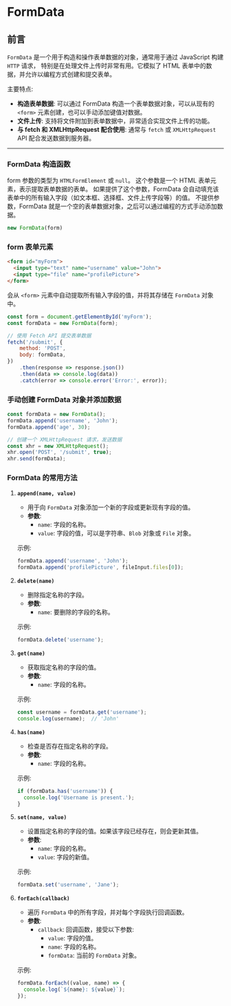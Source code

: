 # FormData

## 前言

`FormData` 是一个用于构造和操作表单数据的对象，通常用于通过 JavaScript 构建 `HTTP` 请求，
特别是在处理文件上传时非常有用。它模拟了 HTML 表单中的数据，并允许以编程方式创建和提交表单。

主要特点: 
- **构造表单数据**: 可以通过 FormData 构造一个表单数据对象，可以从现有的 `<form>` 元素创建，也可以手动添加键值对数据。
- **文件上传**: 支持将文件附加到表单数据中，非常适合实现文件上传的功能。
- **与 fetch 和 XMLHttpRequest 配合使用**: 通常与 `fetch` 或 `XMLHttpRequest` API 配合发送数据到服务器。

---

### FormData 构造函数

form 参数的类型为 `HTMLFormElement` 或 `null`。
这个参数是一个 HTML 表单元素，表示提取表单数据的表单。
如果提供了这个参数，FormData 会自动填充该表单中的所有输入字段（如文本框、选择框、文件上传字段等）的值。
不提供参数，FormData 就是一个空的表单数据对象，之后可以通过编程的方式手动添加数据。

```javascript
new FormData(form)
```

### form 表单元素

```html
<form id="myForm">
  <input type="text" name="username" value="John">
  <input type="file" name="profilePicture">
</form>
```

会从 `<form>` 元素中自动提取所有输入字段的值，并将其存储在 `FormData` 对象中。

```javascript
const form = document.getElementById('myForm');
const formData = new FormData(form);

// 使用 Fetch API 提交表单数据
fetch('/submit', {
    method: 'POST',
    body: formData,
})
    .then(response => response.json())
    .then(data => console.log(data))
    .catch(error => console.error('Error:', error));
```

### 手动创建 FormData 对象并添加数据

```javascript
const formData = new FormData();
formData.append('username', 'John');
formData.append('age', 30);

// 创建一个 XMLHttpRequest 请求，发送数据
const xhr = new XMLHttpRequest();
xhr.open('POST', '/submit', true);
xhr.send(formData);
```

### FormData 的常用方法

1. **`append(name, value)`**
    - 用于向 `FormData` 对象添加一个新的字段或更新现有字段的值。
    - **参数**:
        - `name`: 字段的名称。
        - `value`: 字段的值，可以是字符串、`Blob` 对象或 `File` 对象。

   示例: 
   ```javascript
   formData.append('username', 'John');
   formData.append('profilePicture', fileInput.files[0]);
   ```

2. **`delete(name)`**

    - 删除指定名称的字段。
    - **参数**:
        - `name`: 要删除的字段的名称。

   示例: 
   ```javascript
   formData.delete('username');
   ```

3. **`get(name)`**

    - 获取指定名称的字段的值。
    - **参数**:
        - `name`: 字段的名称。

   示例: 
   ```javascript
   const username = formData.get('username');
   console.log(username);  // 'John'
   ```

4. **`has(name)`**

    - 检查是否存在指定名称的字段。
    - **参数**:
        - `name`: 字段的名称。

   示例: 
   ```javascript
   if (formData.has('username')) {
     console.log('Username is present.');
   }
   ```

5. **`set(name, value)`**

    - 设置指定名称的字段的值。如果该字段已经存在，则会更新其值。
    - **参数**:
        - `name`: 字段的名称。
        - `value`: 字段的新值。

   示例: 
   ```javascript
   formData.set('username', 'Jane');
   ```

6. **`forEach(callback)`**

    - 遍历 `FormData` 中的所有字段，并对每个字段执行回调函数。
    - **参数**:
        - `callback`: 回调函数，接受以下参数: 
            - `value`: 字段的值。
            - `name`: 字段的名称。
            - `formData`: 当前的 `FormData` 对象。

   示例: 
   ```javascript
   formData.forEach((value, name) => {
     console.log(`${name}: ${value}`);
   });
   ```